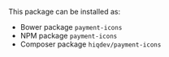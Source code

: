 This package can be installed as:

- Bower package `payment-icons`
- NPM package `payment-icons`
- Composer package `hiqdev/payment-icons`
